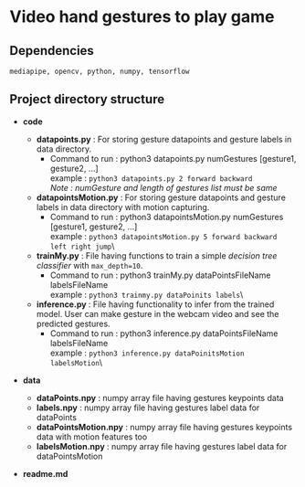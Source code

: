 # Video hand gestures to play game

## Dependencies
`mediapipe, opencv, python, numpy, tensorflow`
## Project directory structure
* **code**
    * **datapoints.py** : For storing gesture datapoints and gesture labels in data directory.
        * Command to run : python3 datapoints.py numGestures [gesture1, gesture2, ...]\
        example : `python3 datapoints.py 2 forward backward`\
        *Note : numGesture and length of gestures list must be same*
    * **datapointsMotion.py** : For storing gesture datapoints and gesture labels in data directory with motion capturing.
        * Command to run : python3 datapointsMotion.py numGestures [gesture1, gesture2, ...]\
        example : `python3 datapointsMotion.py 5 forward backward left right jump`\
    * **trainMy.py** : File having functions to train a simple *decision tree classifier* with `max_depth=10`.
        * Command to run : python3 trainMy.py dataPointsFileName labelsFileName\
        example : `python3 trainmy.py dataPoinits labels`\
    * **inference.py** : File having functionality to infer from the trained model. User can make gesture in the webcam video and see the predicted gestures.
        * Command to run : python3 inference.py dataPointsFileName labelsFileName\
        example : `python3 inference.py dataPoinitsMotion labelsMotion`\
        
* **data**
    * **dataPoints.npy** : numpy array file having gestures keypoints data
    * **labels.npy** : numpy array file having gestures label data for dataPoints
    * **dataPointsMotion.npy** : numpy array file having gestures keypoints data with motion features too
    * **labelsMotion.npy** : numpy array file having gestures label data for dataPointsMotion 
* **readme.md**
    
